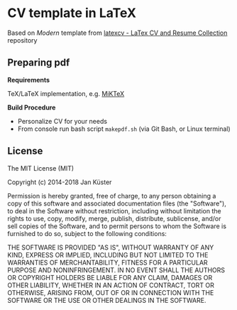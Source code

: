 # CV template in LaTeX

Based on *Modern* template from [latexcv - LaTex CV and Resume Collection](https://github.com/jankapunkt/latexcv) repository

## Preparing pdf 

**Requirements**

TeX/LaTeX implementation, e.g. [MiKTeX](https://miktex.org/)

**Build Procedure**

- Personalize CV for your needs
- From console run bash script `makepdf.sh` (via Git Bash, or Linux terminal)

## License

The MIT License (MIT)

Copyright (c) 2014-2018 Jan Küster

Permission is hereby granted, free of charge, to any person obtaining a copy
of this software and associated documentation files (the "Software"), to deal
in the Software without restriction, including without limitation the rights
to use, copy, modify, merge, publish, distribute, sublicense, and/or sell
copies of the Software, and to permit persons to whom the Software is
furnished to do so, subject to the following conditions:
	
THE SOFTWARE IS PROVIDED "AS IS", WITHOUT WARRANTY OF ANY KIND, EXPRESS OR
IMPLIED, INCLUDING BUT NOT LIMITED TO THE WARRANTIES OF MERCHANTABILITY,
FITNESS FOR A PARTICULAR PURPOSE AND NONINFRINGEMENT. IN NO EVENT SHALL THE
AUTHORS OR COPYRIGHT HOLDERS BE LIABLE FOR ANY CLAIM, DAMAGES OR OTHER
LIABILITY, WHETHER IN AN ACTION OF CONTRACT, TORT OR OTHERWISE, ARISING FROM,
OUT OF OR IN CONNECTION WITH THE SOFTWARE OR THE USE OR OTHER DEALINGS IN
THE SOFTWARE.
